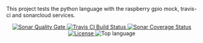 This project tests the python language with the raspberry gpio mock, travis-ci and sonarcloud services.

<p align="center">
<a href="https://sonarcloud.io/dashboard?id=pietrop88_loraberry">
    <img alt="Sonar Quality Gate" src="https://img.shields.io/sonar/quality_gate/pietrop88_loraberry?server=https%3A%2F%2Fsonarcloud.io&style=for-the-badge">
</a>
<a href="https://travis-ci.org/pietrop88/loraberry">
    <img alt="Travis CI Build Status" src="https://img.shields.io/travis/pietrop88/loraberry?style=for-the-badge">
</a>
<a href="https://sonarcloud.io/component_measures?id=pietrop88_loraberry&metric=coverage&view=list">
  <img alt="Sonar Coverage Status" src="https://img.shields.io/sonar/coverage/pietrop88_loraberry?server=https%3A%2F%2Fsonarcloud.io&style=for-the-badge">
</a>
<a href="https://github.com/pietrop88/loRaBerry/blob/master/LICENSE">
  <img alt="License" src="    https://img.shields.io/github/license/pietrop88/test_python_ci_raspberry?style=for-the-badge">
</a>
<img alt="Top language" src="https://img.shields.io/github/languages/top/pietrop88/loraberry?style=for-the-badge">
</p>
